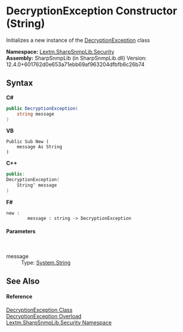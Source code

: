 # DecryptionException Constructor (String)
 

Initializes a new instance of the <a href="T_Lextm_SharpSnmpLib_Security_DecryptionException">DecryptionException</a> class

**Namespace:**&nbsp;<a href="N_Lextm_SharpSnmpLib_Security">Lextm.SharpSnmpLib.Security</a><br />**Assembly:**&nbsp;SharpSnmpLib (in SharpSnmpLib.dll) Version: 12.4.0+601762d0e653a71ebb69af963204dfbfb6c26b74

## Syntax

**C#**<br />
``` C#
public DecryptionException(
	string message
)
```

**VB**<br />
``` VB
Public Sub New ( 
	message As String
)
```

**C++**<br />
``` C++
public:
DecryptionException(
	String^ message
)
```

**F#**<br />
``` F#
new : 
        message : string -> DecryptionException
```


#### Parameters
&nbsp;<dl><dt>message</dt><dd>Type: <a href="https://docs.microsoft.com/dotnet/api/system.string" target="_blank" rel="noopener noreferrer">System.String</a><br /></dd></dl>

## See Also


#### Reference
<a href="T_Lextm_SharpSnmpLib_Security_DecryptionException">DecryptionException Class</a><br /><a href="Overload_Lextm_SharpSnmpLib_Security_DecryptionException__ctor">DecryptionException Overload</a><br /><a href="N_Lextm_SharpSnmpLib_Security">Lextm.SharpSnmpLib.Security Namespace</a><br />